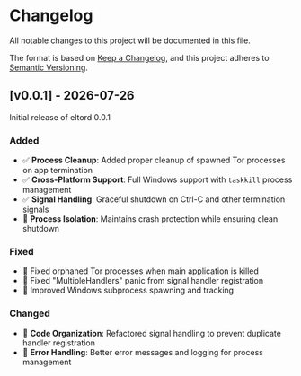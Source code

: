 # Changelog

All notable changes to this project will be documented in this file.

The format is based on [Keep a Changelog](https://keepachangelog.com/en/1.0.0/),
and this project adheres to [Semantic Versioning](https://semver.org/spec/v2.0.0.html).


## [v0.0.1] - 2026-07-26
Initial release of eltord 0.0.1
### Added
- ✅ **Process Cleanup**: Added proper cleanup of spawned Tor processes on app termination
- ✅ **Cross-Platform Support**: Full Windows support with `taskkill` process management  
- ✅ **Signal Handling**: Graceful shutdown on Ctrl-C and other termination signals
- 🔧 **Process Isolation**: Maintains crash protection while ensuring clean shutdown

### Fixed
- 🐛 Fixed orphaned Tor processes when main application is killed
- 🐛 Fixed "MultipleHandlers" panic from signal handler registration
- 🐛 Improved Windows subprocess spawning and tracking

### Changed
- 🔧 **Code Organization**: Refactored signal handling to prevent duplicate handler registration
- 🔧 **Error Handling**: Better error messages and logging for process management
